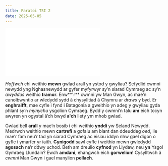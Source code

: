 ```yaml
---
title: Paratoi TSI 2
date: 2025-05-05
---
```

![](../assets/papur-2.pdf)

*Hoffwch* chi weithio **mewn** gwlad arall yn ystod y gwyliau? Sefydlid cwmni newydd yng Nghasnewydd ar gyfer myfyrwyr sy’n siarad Cymraeg ac sy’n *awyddus*  weithio **tramor**. Enw**'r** cwmni yw Man Gwyn, ac mae’n canolbwyntio ar wledydd sydd â chysylltiad â Chymru ar *draws* y byd. Er **enghraifft**, mae cyfle i fynd i Batagonia a gweithio yn adeg y gwyliau gyda phlant sy’n *mynychu* ysgolion Cymraeg. Bydd y cwmni’n talu **am** eich tocyn awyren yn ogystal â’ch bwyd **a'ch** llety ym mhob gwlad.

Gwlad bell **arall** y mae’n bosib i chi weithio **ynddi** yw Seland Newydd. Medrwch weithio mewn **cartrefi** a gofalu am blant dan ddeuddeg *oed*, lle mae’r fam neu’r tad yn siarad Cymraeg ac eisiau iddyn nhw gael digon o gyfle i ymarfer yr iaith. **Cynigodd** sawl cyfle i weithio mewn gwledydd **agosach** na’r ddwy uchod. Beth am dreulio **cyfnod** yn Llydaw, neu **yn** Ysgol Gymraeg Llundain? Ewch **amdani**, ehangwch eich **gorwelion**! Cysylltwch â *cwmni* Man Gwyn i gael manylion **pellach**.
